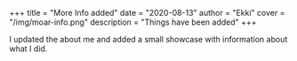 +++
title = "More Info added"
date = "2020-08-13"
author = "Ekki"
cover = "/img/moar-info.png"
description = "Things have been added"
+++

I updated the about me and added a small showcase with information about what I did.